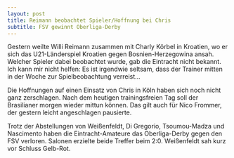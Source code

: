```yaml
---
layout: post
title: Reimann beobachtet Spieler/Hoffnung bei Chris
subtitle: FSV gewinnt Oberliga-Derby
---
```


Gestern weilte Willi Reimann zusammen mit Charly Körbel in Kroatien, wo er sich das U21-Länderspiel Kroatien gegen Bosnien-Herzegowina ansah. Welcher Spieler dabei beobachtet wurde, gab die Eintracht nicht bekannt. Ich kann mir nicht helfen: Es ist irgendwie seltsam, dass der Trainer mitten in der Woche zur Spielbeobachtung verreist...

Die Hoffnungen auf einen Einsatz von Chris in Köln haben sich noch nicht ganz zerschlagen. Nach dem heutigen trainingsfreien Tag soll der Brasilianer morgen wieder mittun können. Das gilt auch für Nico Frommer, der gestern leicht angeschlagen pausierte.  
  
Trotz der Abstellungen von Weißenfeldt, Di Gregorio, Tsoumou-Madza und Nascimento haben die Eintracht-Amateure das Oberliga-Derby gegen den FSV verloren. Salonen erzielte beide Treffer beim 2:0. Weißenfeldt sah kurz vor Schluss Gelb-Rot.
